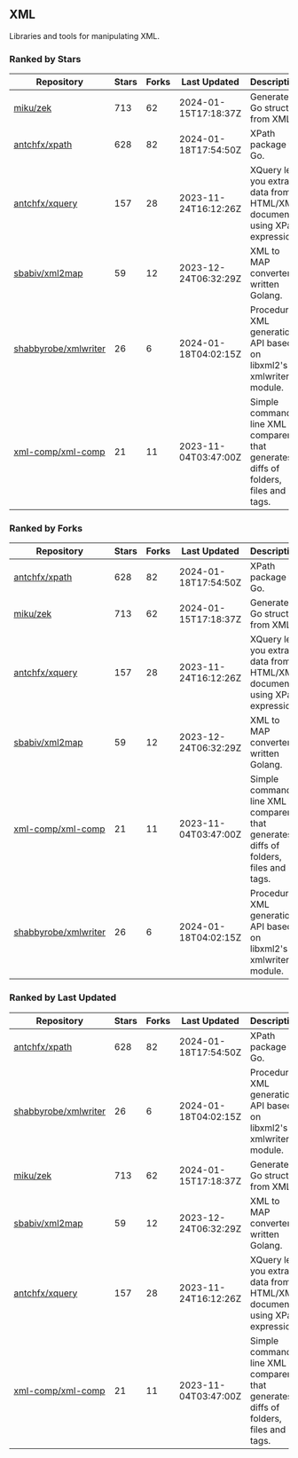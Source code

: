 ## XML

Libraries and tools for manipulating XML.

### Ranked by Stars

| Repository | Stars | Forks | Last Updated | Description | 
|------------|-------|-------|--------------|-------------|
| [miku/zek](https://github.com/miku/zek) | 713 | 62 | 2024-01-15T17:18:37Z |  Generate a Go struct from XML. |
| [antchfx/xpath](https://github.com/antchfx/xpath) | 628 | 82 | 2024-01-18T17:54:50Z |  XPath package for Go. |
| [antchfx/xquery](https://github.com/antchfx/xquery) | 157 | 28 | 2023-11-24T16:12:26Z |  XQuery lets you extract data from HTML/XML documents using XPath expression. |
| [sbabiv/xml2map](https://github.com/sbabiv/xml2map) | 59 | 12 | 2023-12-24T06:32:29Z |  XML to MAP converter written Golang. |
| [shabbyrobe/xmlwriter](https://github.com/shabbyrobe/xmlwriter) | 26 | 6 | 2024-01-18T04:02:15Z |  Procedural XML generation API based on libxml2's xmlwriter module. |
| [xml-comp/xml-comp](https://github.com/xml-comp/xml-comp) | 21 | 11 | 2023-11-04T03:47:00Z |  Simple command line XML comparer that generates diffs of folders, files and tags. |

### Ranked by Forks

| Repository | Stars | Forks | Last Updated | Description | 
|------------|-------|-------|--------------|-------------|
| [antchfx/xpath](https://github.com/antchfx/xpath) | 628 | 82 | 2024-01-18T17:54:50Z |  XPath package for Go. |
| [miku/zek](https://github.com/miku/zek) | 713 | 62 | 2024-01-15T17:18:37Z |  Generate a Go struct from XML. |
| [antchfx/xquery](https://github.com/antchfx/xquery) | 157 | 28 | 2023-11-24T16:12:26Z |  XQuery lets you extract data from HTML/XML documents using XPath expression. |
| [sbabiv/xml2map](https://github.com/sbabiv/xml2map) | 59 | 12 | 2023-12-24T06:32:29Z |  XML to MAP converter written Golang. |
| [xml-comp/xml-comp](https://github.com/xml-comp/xml-comp) | 21 | 11 | 2023-11-04T03:47:00Z |  Simple command line XML comparer that generates diffs of folders, files and tags. |
| [shabbyrobe/xmlwriter](https://github.com/shabbyrobe/xmlwriter) | 26 | 6 | 2024-01-18T04:02:15Z |  Procedural XML generation API based on libxml2's xmlwriter module. |

### Ranked by Last Updated

| Repository | Stars | Forks | Last Updated | Description | 
|------------|-------|-------|--------------|-------------|
| [antchfx/xpath](https://github.com/antchfx/xpath) | 628 | 82 | 2024-01-18T17:54:50Z |  XPath package for Go. |
| [shabbyrobe/xmlwriter](https://github.com/shabbyrobe/xmlwriter) | 26 | 6 | 2024-01-18T04:02:15Z |  Procedural XML generation API based on libxml2's xmlwriter module. |
| [miku/zek](https://github.com/miku/zek) | 713 | 62 | 2024-01-15T17:18:37Z |  Generate a Go struct from XML. |
| [sbabiv/xml2map](https://github.com/sbabiv/xml2map) | 59 | 12 | 2023-12-24T06:32:29Z |  XML to MAP converter written Golang. |
| [antchfx/xquery](https://github.com/antchfx/xquery) | 157 | 28 | 2023-11-24T16:12:26Z |  XQuery lets you extract data from HTML/XML documents using XPath expression. |
| [xml-comp/xml-comp](https://github.com/xml-comp/xml-comp) | 21 | 11 | 2023-11-04T03:47:00Z |  Simple command line XML comparer that generates diffs of folders, files and tags. |

